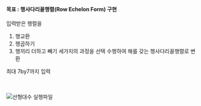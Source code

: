 #### 목표 : 행사다리꼴행렬(Row Echelon Form) 구현
입력받은 행렬을 
1. 행교환 
2. 행곱하기 
3. 행끼리 더하고 빼기 
세가지의 과정을 선택 수행하여 해를 갖는 행사다리꼴행렬로 변환

최대 7by7까지 입력
<br/>
<br/>
<br/>

![선형대수 실행파일](https://user-images.githubusercontent.com/36736904/82195580-6e3b8e00-9933-11ea-9e0b-296a77fbd0ca.jpg)
